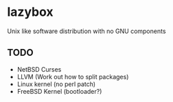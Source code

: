 # lazybox
Unix like software distribution with no GNU components

## TODO
 - NetBSD Curses
 - LLVM (Work out how to split packages)
 - Linux kernel (no perl patch)
 - FreeBSD Kernel (bootloader?)
